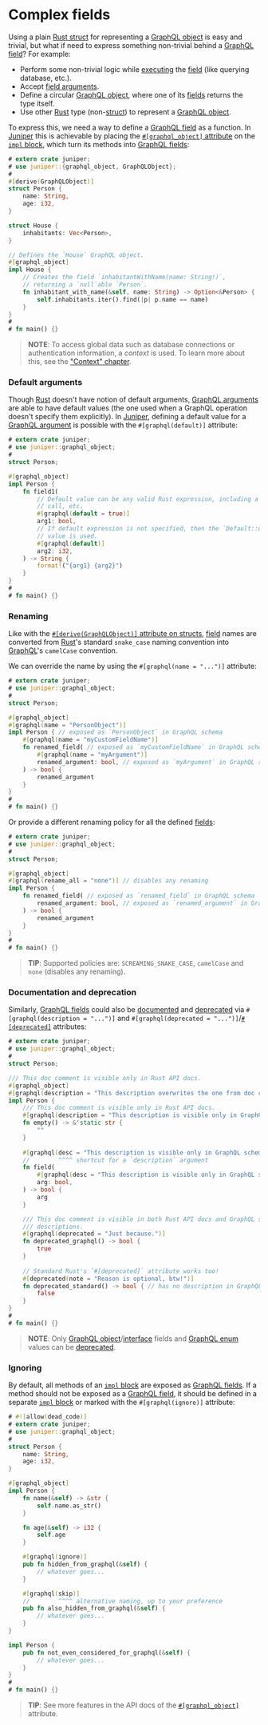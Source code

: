 Complex fields
==============

Using a plain [Rust struct][struct] for representing a [GraphQL object][0] is easy and trivial, but what if need to express something non-trivial behind a [GraphQL field][4]? For example:
- Perform some non-trivial logic while [executing][1] the [field][4] (like querying database, etc.).
- Accept [field arguments][5].
- Define a circular [GraphQL object][0], where one of its [fields][4] returns the type itself.
- Use other [Rust] type (non-[struct]) to represent a [GraphQL object][0].

To express this, we need a way to define a [GraphQL field][4] as a function. In [Juniper] this is achievable by placing the [`#[graphql_object]` attribute][3] on the [`impl` block][6], which turn its methods into [GraphQL fields][4]:
```rust
# extern crate juniper;
# use juniper::{graphql_object, GraphQLObject};
#
#[derive(GraphQLObject)]
struct Person {
    name: String,
    age: i32,
}

struct House {
    inhabitants: Vec<Person>,
}

// Defines the `House` GraphQL object.
#[graphql_object]
impl House {
    // Creates the field `inhabitantWithName(name: String!)`, 
    // returning a `null`able `Person`.
    fn inhabitant_with_name(&self, name: String) -> Option<&Person> {
        self.inhabitants.iter().find(|p| p.name == name)
    }
}
#
# fn main() {}
```
> **NOTE**: To access global data such as database connections or authentication information, a _context_ is used. To learn more about this, see the ["Context" chapter](context.md).


### Default arguments

Though [Rust] doesn't have notion of default arguments, [GraphQL arguments][4] are able to have default values (the one used when a GraphQL operation doesn't specify them explicitly). In [Juniper], defining a default value for a [GraphQL argument][4] is possible with the `#[graphql(default)]` attribute:
```rust
# extern crate juniper;
# use juniper::graphql_object;
#
struct Person;

#[graphql_object]
impl Person {
    fn field1(
        // Default value can be any valid Rust expression, including a function
        // call, etc.
        #[graphql(default = true)]
        arg1: bool,
        // If default expression is not specified, then the `Default::default()` 
        // value is used.
        #[graphql(default)]
        arg2: i32,
    ) -> String {
        format!("{arg1} {arg2}")
    }
}
#
# fn main() {}
```


### Renaming

Like with the [`#[derive(GraphQLObject)]` attribute on structs](index.md#renaming), [field][4] names are converted from [Rust]'s standard `snake_case` naming convention into [GraphQL]'s `camelCase` convention.

We can override the name by using the `#[graphql(name = "...")]` attribute:
```rust
# extern crate juniper;
# use juniper::graphql_object;
#
struct Person;

#[graphql_object]
#[graphql(name = "PersonObject")]
impl Person { // exposed as `PersonObject` in GraphQL schema
    #[graphql(name = "myCustomFieldName")]
    fn renamed_field( // exposed as `myCustomFieldName` in GraphQL schema
        #[graphql(name = "myArgument")]
        renamed_argument: bool, // exposed as `myArgument` in GraphQL schema
    ) -> bool {
        renamed_argument
    }
}
#
# fn main() {}
```

Or provide a different renaming policy for all the defined [fields][4]:
```rust
# extern crate juniper;
# use juniper::graphql_object;
#
struct Person;

#[graphql_object]
#[graphql(rename_all = "none")] // disables any renaming
impl Person {
    fn renamed_field( // exposed as `renamed_field` in GraphQL schema
        renamed_argument: bool, // exposed as `renamed_argument` in GraphQL schema
    ) -> bool {
        renamed_argument
    }
}
#
# fn main() {}
```
> **TIP**: Supported policies are: `SCREAMING_SNAKE_CASE`, `camelCase` and `none` (disables any renaming).


### Documentation and deprecation

Similarly, [GraphQL fields][4] could also be [documented][7] and [deprecated][9] via `#[graphql(description = "...")]` and `#[graphql(deprecated = "...")]`/[`#[deprecated]`][13] attributes:
```rust
# extern crate juniper;
# use juniper::graphql_object;
#
struct Person;

/// This doc comment is visible only in Rust API docs.
#[graphql_object]
#[graphql(description = "This description overwrites the one from doc comment.")]
impl Person {
    /// This doc comment is visible only in Rust API docs.
    #[graphql(description = "This description is visible only in GraphQL schema.")]
    fn empty() -> &'static str {
        ""
    }
    
    #[graphql(desc = "This description is visible only in GraphQL schema.")]
    //        ^^^^ shortcut for a `description` argument
    fn field(
        #[graphql(desc = "This description is visible only in GraphQL schema.")]
        arg: bool,
    ) -> bool {
        arg
    }

    /// This doc comment is visible in both Rust API docs and GraphQL schema 
    /// descriptions.
    #[graphql(deprecated = "Just because.")]
    fn deprecated_graphql() -> bool {
        true
    }
    
    // Standard Rust's `#[deprecated]` attribute works too!
    #[deprecated(note = "Reason is optional, btw!")]
    fn deprecated_standard() -> bool { // has no description in GraphQL schema
        false
    }
}
#
# fn main() {}
```
> **NOTE**: Only [GraphQL object][0]/[interface][11] fields and [GraphQL enum][10] values can be [deprecated][9].


### Ignoring

By default, all methods of an [`impl` block][6] are exposed as [GraphQL fields][4]. If a method should not be exposed as a [GraphQL field][4], it should be defined in a separate [`impl` block][6] or marked with the `#[graphql(ignore)]` attribute:
```rust
# #![allow(dead_code)]
# extern crate juniper;
# use juniper::graphql_object;
#
struct Person {
    name: String,
    age: i32,
}

#[graphql_object]
impl Person {
    fn name(&self) -> &str {
        self.name.as_str()
    }

    fn age(&self) -> i32 {
        self.age
    }

    #[graphql(ignore)]
    pub fn hidden_from_graphql(&self) {
        // whatever goes...
    }

    #[graphql(skip)]
    //        ^^^^ alternative naming, up to your preference
    pub fn also_hidden_from_graphql(&self) {
        // whatever goes...
    }
}

impl Person {
    pub fn not_even_considered_for_graphql(&self) {
        // whatever goes...
    }
}
#
# fn main() {}
```

> **TIP**: See more features in the API docs of the [`#[graphql_object]`][3] attribute.




[GraphQL]: https://graphql.org
[Juniper]: https://docs.rs/juniper
[Rust]: https://www.rust-lang.org
[struct]: https://doc.rust-lang.org/reference/items/structs.html

[0]: https://spec.graphql.org/October2021#sec-Objects
[1]: https://spec.graphql.org/October2021#sec-Execution
[2]: https://docs.rs/juniper/latest/juniper/derive.GraphQLObject.html
[3]: https://docs.rs/juniper/latest/juniper/attr.graphql_object.html
[4]: https://spec.graphql.org/October2021#sec-Language.Fields
[5]: https://spec.graphql.org/October2021#sec-Language.Arguments
[6]: https://doc.rust-lang.org/reference/items/implementations.html#inherent-implementations
[7]: https://spec.graphql.org/October2021#sec-Descriptions
[9]: https://spec.graphql.org/October2021#sec--deprecated
[10]: https://spec.graphql.org/October2021#sec-Enums
[11]: https://spec.graphql.org/October2021#sec-Interfaces
[13]: https://doc.rust-lang.org/reference/attributes/diagnostics.html#the-deprecated-attribute
